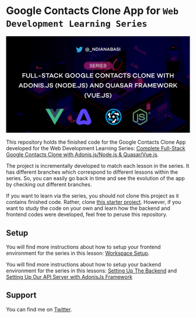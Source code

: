 # Google Contacts Clone App for `Web Development Learning Series`

![Full-Stack Google Contacts Clone with Adonis.js/Node.js & Quasar/Vue.js Banner](ui/public/images/Google-Contacts-Clone-Series-Cover.jpg)

This repository holds the finished code for the Google Contacts Clone App developed for the Web Development Learning Series: [Complete Full-Stack Google Contacts Clone with Adonis.js/Node.js & Quasar/Vue.js](https://tech.ndianabasi.com/series/google-contacts-clone).

The project is incrementally developed to match each lesson in the series. It has different branches which correspond to different lessons within the series. So, you can easily go back in time and see the evolution of the app by checking out different branches.

If you want to learn via the series, you should not clone this project as it contains finished code. Rather, clone [this starter project](https://github.com/ndianabasi/google-contacts-clone-starter). However, if you want to study the code on your own and learn how the backend and frontend codes were developed, feel free to peruse this repository.

## Setup

You will find more instructions about how to setup your frontend environment for the series in this lesson: [Workspace Setup](https://tech.ndianabasi.com/workspace-setup-or-full-stack-google-contacts-clone-with-adonisjsnodejs-and-quasar-vuejs).

You will find more instructions about how to setup your backend environment for the series in this lessons: [Setting Up The Backend](https://tech.ndianabasi.com/setting-up-the-backend-or-full-stack-google-contacts-clone-with-adonisjs-nodejs-and-quasar-framework-vuejs) and [Setting Up Our API Server with AdonisJs Framework](https://tech.ndianabasi.com/setting-up-our-api-server-with-adonisjs-framework-or-full-stack-google-contacts-clone-with-adonisjs-nodejs-and-quasar-framework-vuejs)

## Support

You can find me on [Twitter](https://twitter.com/_ndianabasi).
